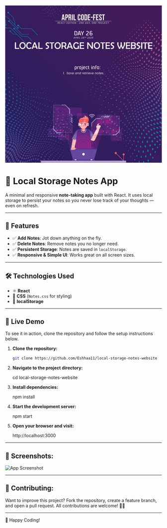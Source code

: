 ![App Screenshot](src/assets/Local.jpg)

# 📝 Local Storage Notes App

A minimal and responsive **note-taking app** built with React. It uses local storage to persist your notes so you never lose track of your thoughts — even on refresh.

---

## 📌 Features
- ✅ **Add Notes**: Jot down anything on the fly.
- ✅ **Delete Notes**: Remove notes you no longer need.
- ✅ **Persistent Storage**: Notes are saved in `localStorage`.
- ✅ **Responsive & Simple UI**: Works great on all screen sizes.

---

## 🛠️ Technologies Used
- ⚛️ **React**
- 🎨 **CSS** (`Notes.css` for styling)
- 💾 **localStorage**

---

## 🚀 Live Demo
To see it in action, clone the repository and follow the setup instructions below.

1. **Clone the repository:**

   ```bash
   git clone https://github.com/Eshhaa11/local-storage-notes-website

2. **Navigate to the project directory:**

   cd local-storage-notes-website

3. **Install dependencies:**

   npm install

4. **Start the development server:**

   npm start

5. **Open your browser and visit:**

   http://localhost:3000

---

 ## 🎨 Screenshots:
 ![App Screenshot](src/assets/image.png)


 ---

 ## 🤝 Contributing:
 Want to improve this project? Fork the repository, create a feature branch, and open a pull request. All contributions are welcome! 🚀✨
 
 ---

 🎉 Happy Coding!
